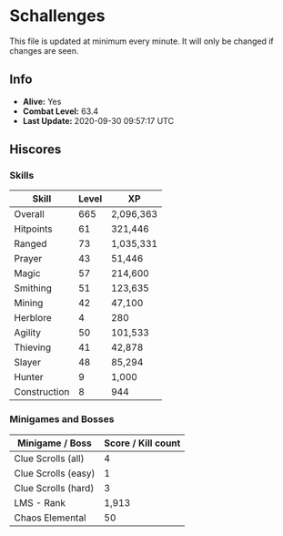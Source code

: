 # Schallenges

This file is updated at minimum every minute. It will only be changed if changes are seen.

## Info

 - **Alive:** Yes
 - **Combat Level:** 63.4
 - **Last Update:** 2020-09-30 09:57:17 UTC

## Hiscores

### Skills

| Skill | Level | XP |
|--|--|--|
| Overall | 665 | 2,096,363 |
| Hitpoints | 61 | 321,446 |
| Ranged | 73 | 1,035,331 |
| Prayer | 43 | 51,446 |
| Magic | 57 | 214,600 |
| Smithing | 51 | 123,635 |
| Mining | 42 | 47,100 |
| Herblore | 4 | 280 |
| Agility | 50 | 101,533 |
| Thieving | 41 | 42,878 |
| Slayer | 48 | 85,294 |
| Hunter | 9 | 1,000 |
| Construction | 8 | 944 |

### Minigames and Bosses

| Minigame / Boss | Score / Kill count |
|--|--|
| Clue Scrolls (all) | 4 |
| Clue Scrolls (easy) | 1 |
| Clue Scrolls (hard) | 3 |
| LMS - Rank | 1,913 |
| Chaos Elemental | 50 |
